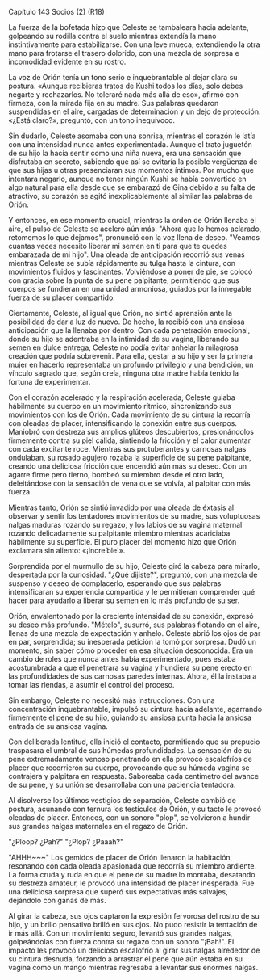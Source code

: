 
Capítulo 143 Socios (2) (R18)

La fuerza de la bofetada hizo que Celeste se tambaleara hacia adelante, golpeando su rodilla contra el suelo mientras extendía la mano instintivamente para estabilizarse. Con una leve mueca, extendiendo la otra mano para frotarse el trasero dolorido, con una mezcla de sorpresa e incomodidad evidente en su rostro.

La voz de Orión tenía un tono serio e inquebrantable al dejar clara su postura. «Aunque recibieras tratos de Kushi todos los días, solo debes negarte y rechazarlos. No toleraré nada más allá de eso», afirmó con firmeza, con la mirada fija en su madre. Sus palabras quedaron suspendidas en el aire, cargadas de determinación y un dejo de protección. «¿Está claro?», preguntó, con un tono inequívoco.

Sin dudarlo, Celeste asomaba con una sonrisa, mientras el corazón le latía con una intensidad nunca antes experimentada. Aunque el trato juguetón de su hijo la hacía sentir como una niña nueva, era una sensación que disfrutaba en secreto, sabiendo que así se evitaría la posible vergüenza de que sus hijas u otras presenciaran sus momentos íntimos. Por mucho que intentara negarlo, aunque no tener ningún Kushi se había convertido en algo natural para ella desde que se embarazó de Gina debido a su falta de atractivo, su corazón se agitó inexplicablemente al similar las palabras de Orión.

Y entonces, en ese momento crucial, mientras la orden de Orión llenaba el aire, el pulso de Celeste se aceleró aún más. "Ahora que lo hemos aclarado, retomemos lo que dejamos", pronunció con la voz llena de deseo. "Veamos cuantas veces necesito liberar mi semen en ti para que te quedes embarazada de mi hijo". Una oleada de anticipación recorrió sus venas mientras Celeste se subía rápidamente su tulga hasta la cintura, con movimientos fluidos y fascinantes. Volviéndose a poner de pie, se colocó con gracia sobre la punta de su pene palpitante, permitiendo que sus cuerpos se fundieran en una unidad armoniosa, guiados por la innegable fuerza de su placer compartido.

Ciertamente, Celeste, al igual que Orión, no sintió aprensión ante la posibilidad de dar a luz de nuevo. De hecho, la recibió con una ansiosa anticipación que la llenaba por dentro. Con cada penetración emocional, donde su hijo se adentraba en la intimidad de su vagina, liberando su semen en dulce entrega, Celeste no podía evitar anhelar la milagrosa creación que podría sobrevenir. Para ella, gestar a su hijo y ser la primera mujer en hacerlo representaba un profundo privilegio y una bendición, un vínculo sagrado que, según creía, ninguna otra madre había tenido la fortuna de experimentar.

Con el corazón acelerado y la respiración acelerada, Celeste guiaba hábilmente su cuerpo en un movimiento rítmico, sincronizando sus movimientos con los de Orión. Cada movimiento de su cintura la recorría con oleadas de placer, intensificando la conexión entre sus cuerpos. Maniobró con destreza sus amplios glúteos descubiertos, presionándolos firmemente contra su piel cálida, sintiendo la fricción y el calor aumentar con cada excitante roce. Mientras sus protuberantes y carnosas nalgas ondulaban, su rosado agujero rozaba la superficie de su pene palpitante, creando una deliciosa fricción que encendió aún más su deseo. Con un agarre firme pero tierno, bombeó su miembro desde el otro lado, deleitándose con la sensación de vena que se volvía, al palpitar con más fuerza.

Mientras tanto, Orión se sintió invadido por una oleada de éxtasis al observar y sentir los tentadores movimientos de su madre, sus voluptuosas nalgas maduras rozando su regazo, y los labios de su vagina maternal rozando delicadamente su palpitante miembro mientras acariciaba hábilmente su superficie. El puro placer del momento hizo que Orión exclamara sin aliento: «¡Increíble!».

Sorprendida por el murmullo de su hijo, Celeste giró la cabeza para mirarlo, despertada por la curiosidad. "¿Qué dijiste?", preguntó, con una mezcla de suspenso y deseo de complacerlo, esperando que sus palabras intensificaran su experiencia compartida y le permitieran comprender qué hacer para ayudarlo a liberar su semen en lo más profundo de su ser.

Orión, envalentonado por la creciente intensidad de su conexión, expresó su deseo más profundo. "Mételo", susurró, sus palabras flotando en el aire, llenas de una mezcla de expectación y anhelo. Celeste abrió los ojos de par en par, sorprendida; su inesperada petición la tomó por sorpresa. Dudó un momento, sin saber cómo proceder en esa situación desconocida. Era un cambio de roles que nunca antes había experimentado, pues estaba acostumbrada a que él penetrara su vagina y hundiera su pene erecto en las profundidades de sus carnosas paredes internas. Ahora, él la instaba a tomar las riendas, a asumir el control del proceso.

Sin embargo, Celeste no necesitó más instrucciones. Con una concentración inquebrantable, impulsó su cintura hacia adelante, agarrando firmemente el pene de su hijo, guiando su ansiosa punta hacia la ansiosa entrada de su ansiosa vagina.

Con deliberada lentitud, ella inició el contacto, permitiendo que su prepucio traspasara el umbral de sus húmedas profundidades. La sensación de su pene extremadamente venoso penetrando en ella provocó escalofríos de placer que recorrieron su cuerpo, provocando que su húmeda vagina se contrajera y palpitara en respuesta. Saboreaba cada centímetro del avance de su pene, y su unión se desarrollaba con una paciencia tentadora.

Al disolverse los últimos vestigios de separación, Celeste cambió de postura, acunando con ternura los testículos de Orión, y su tacto le provocó oleadas de placer. Entonces, con un sonoro "plop", se volvieron a hundir sus grandes nalgas maternales en el regazo de Orión.

"¿Ploop? ¿Pah?" "¿Plop? ¿Paaah?"

"AHHH~~~" Los gemidos de placer de Orión llenaron la habitación, resonando con cada oleada apasionada que recorría su miembro ardiente. La forma cruda y ruda en que el pene de su madre lo montaba, desatando su destreza amateur, le provocó una intensidad de placer inesperada. Fue una deliciosa sorpresa que superó sus expectativas más salvajes, dejándolo con ganas de más.

Al girar la cabeza, sus ojos captaron la expresión fervorosa del rostro de su hijo, y un brillo pensativo brilló en sus ojos. No pudo resistir la tentación de ir más allá. Con un movimiento seguro, levantó sus grandes nalgas, golpeándolas con fuerza contra su regazo con un sonoro "¡Bah!". El impacto les provocó un delicioso escalofrío al girar sus nalgas alrededor de su cintura desnuda, forzando a arrastrar el pene que aún estaba en su vagina como un mango mientras regresaba a levantar sus enormes nalgas.
